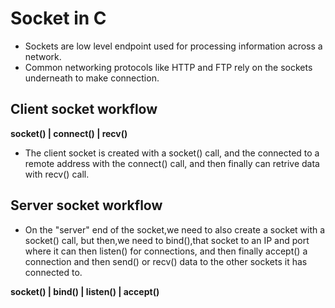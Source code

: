 # Socket in C
- Sockets are low level endpoint used for processing information across a network.
- Common networking protocols like HTTP and FTP rely on the sockets underneath to make connection.

## Client socket workflow

**socket()
|
connect()
|
recv()**

- The client socket is created with a socket() call, and the connected to a remote address with the connect() call, and then finally can retrive data with recv() call.

## Server socket workflow

- On the "server" end of the socket,we need to also create a socket with a socket() call, but then,we need to bind(),that socket to an IP and port where it can then listen() for connections, and then finally accept() a connection and then send() or recv() data to the other sockets it has connected to.

**socket()
|
bind()
|
listen()
|
accept()**

